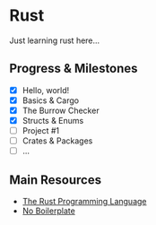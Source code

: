 # Rust
Just learning rust here...

## Progress & Milestones
- [X] Hello, world!
- [X] Basics & Cargo
- [X] The Burrow Checker
- [X] Structs & Enums
- [ ] Project #1
- [ ] Crates & Packages
- [ ] ...

## Main Resources
- [The Rust Programming Language](https://rust-book.cs.brown.edu/)
- [No Boilerplate](https://www.youtube.com/@NoBoilerplate)

